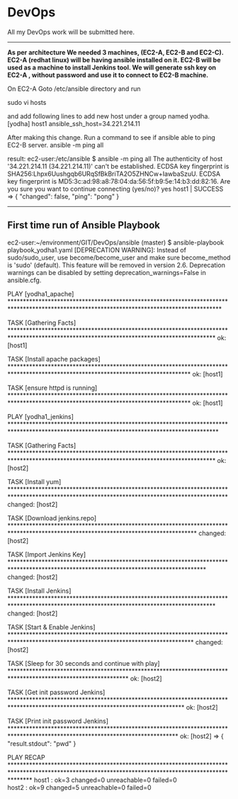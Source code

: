 # DevOps
All my DevOps work will be submitted here.

------
**As per architecture We needed 3 machines, (EC2-A, EC2-B and EC2-C).
EC2-A (redhat linux) will be having ansible installed on it.
EC2-B will be used as a machine to install Jenkins tool.
We will generate ssh key on EC2-A , without password and use it to connect to EC2-B machine.**

On EC2-A
Goto /etc/ansible directory and run

sudo vi hosts

and add following lines to add new host under a group named yodha.
[yodha]
host1 ansible_ssh_host=34.221.214.11

After making this change. Run a command to see if ansible able to ping EC2-B server.
ansible -m ping all

result:
ec2-user:/etc/ansible $ ansible -m ping all
The authenticity of host '34.221.214.11 (34.221.214.11)' can't be established.
ECDSA key fingerprint is SHA256:Lhpx6Uushgqb6URqSfBkBriTA2O5ZHNCw+IawbaSzuU.
ECDSA key fingerprint is MD5:3c:ad:98:a8:78:04:da:56:5f:b9:5e:14:b3:dd:82:16.
Are you sure you want to continue connecting (yes/no)? yes
host1 | SUCCESS => {
    "changed": false, 
    "ping": "pong"
}


-----------
## First time run of Ansible Playbook

ec2-user:~/environment/GIT/DevOps/ansible (master) $ ansible-playbook playbook_yodha1.yaml
[DEPRECATION WARNING]: Instead of sudo/sudo_user, use become/become_user and make sure become_method is 'sudo' (default). This feature will be removed in 
version 2.6. Deprecation warnings can be disabled by setting deprecation_warnings=False in ansible.cfg.

PLAY [yodha1_apache] ********************************************************************************************************************************************

TASK [Gathering Facts] ******************************************************************************************************************************************
ok: [host1]

TASK [Install apache packages] **********************************************************************************************************************************
ok: [host1]

TASK [ensure httpd is running] **********************************************************************************************************************************
ok: [host1]

PLAY [yodha1_jenkins] *******************************************************************************************************************************************

TASK [Gathering Facts] ******************************************************************************************************************************************
ok: [host2]

TASK [Install yum] **********************************************************************************************************************************************
changed: [host2]

TASK [Download jenkins.repo] ************************************************************************************************************************************
changed: [host2]

TASK [Import Jenkins Key] ***************************************************************************************************************************************
changed: [host2]

TASK [Install Jenkins] ******************************************************************************************************************************************
changed: [host2]

TASK [Start & Enable Jenkins] ***********************************************************************************************************************************
changed: [host2]

TASK [Sleep for 30 seconds and continue with play] **************************************************************************************************************
ok: [host2]

TASK [Get init password Jenkins] ********************************************************************************************************************************
ok: [host2]

TASK [Print init password Jenkins] ******************************************************************************************************************************
ok: [host2] => {
    "result.stdout": "pwd"
}

PLAY RECAP ******************************************************************************************************************************************************
host1                      : ok=3    changed=0    unreachable=0    failed=0   
host2                      : ok=9    changed=5    unreachable=0    failed=0   
